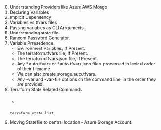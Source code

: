 0. Understanding Providers like Azure AWS Mongo
1. Declaring Variables
2. Implicit Dependency
3. Variables vs tfvars files
4. Passing variables as CLI Arrguments.
5. Understanding state file.
6. Random Password Generator.
7. Variable Prresedence.
    -   Environment Variables, If Present.
    -   The terraform.tfvars file, If Present.
    -   The terraform.tfvars.json file, If Present.
    -   Any *.auto.tfvars or *.auto.tfvars.json files, processed in lexical order of their filename.
    - We can also create storage.auto.tfvars.
    -   Any -var and -var-file options on the command line, in the order they are provided.
8. Terraform State Related Commands
    - ### 
    ```
    terraform state list
    ```
8. Moving Statefile to central location - Azure Storage Account.